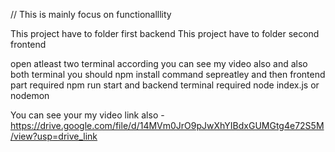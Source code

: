 // This is mainly focus on functionalllity 


This project have to folder first backend
This project have to folder second frontend

open atleast two terminal according you can see my video also and also
both terminal you should npm install command sepreatley and then 
 frontend part required npm run start and backend terminal required node index.js or nodemon

 You can see your my video link also  -  https://drive.google.com/file/d/14MVm0JrO9pJwXhYIBdxGUMGtg4e72S5M/view?usp=drive_link
